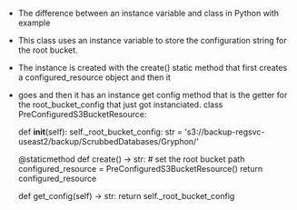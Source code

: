 - The difference between an instance variable and class in Python with example
- This class uses an instance variable to store the configuration string for the root bucket.  
- The instance is created with the create() static method that first creates a configured_resource object and then it 
- goes and then it has an instance get config method that is the getter for the root_bucket_config that just got instanciated. 
class PreConfiguredS3BucketResource:
   
    def __init__(self):
        self._root_bucket_config: str = 's3://backup-regsvc-useast2/backup/ScrubbedDatabases/Gryphon/'

    @staticmethod
    def create() -> str:
        # set the root bucket path
        configured_resource = PreConfiguredS3BucketResource()
        return configured_resource

    def get_config(self) -> str:
        return self._root_bucket_config
